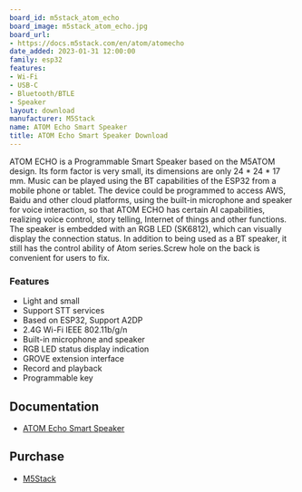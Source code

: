 ```yaml
---
board_id: m5stack_atom_echo
board_image: m5stack_atom_echo.jpg
board_url:
- https://docs.m5stack.com/en/atom/atomecho
date_added: 2023-01-31 12:00:00
family: esp32
features:
- Wi-Fi
- USB-C
- Bluetooth/BTLE
- Speaker
layout: download
manufacturer: M5Stack
name: ATOM Echo Smart Speaker
title: ATOM Echo Smart Speaker Download
---
```


ATOM ECHO is a Programmable Smart Speaker based on the M5ATOM design. Its form factor is very small, its dimensions are only 24 * 24 * 17 mm. Music can be played using the BT capabilities of the ESP32 from a mobile phone or tablet. The device could be programmed to access AWS, Baidu and other cloud platforms, using the built-in microphone and speaker for voice interaction, so that ATOM ECHO has certain AI capabilities, realizing voice control, story telling, Internet of things and other functions. The speaker is embedded with an RGB LED (SK6812), which can visually display the connection status. In addition to being used as a BT speaker, it still has the control ability of Atom series.Screw hole on the back is convenient for users to fix.

### Features
- Light and small
- Support STT services
- Based on ESP32, Support A2DP
- 2.4G Wi-Fi IEEE 802.11b/g/n
- Built-in microphone and speaker
- RGB LED status display indication
- GROVE extension interface
- Record and playback
- Programmable key

## Documentation

* [ATOM Echo Smart Speaker](https://docs.m5stack.com/en/atom/atomecho)

## Purchase

* [M5Stack](https://shop.m5stack.com/collections/m5-controllers/products/atom-echo-smart-speaker-dev-kit)
